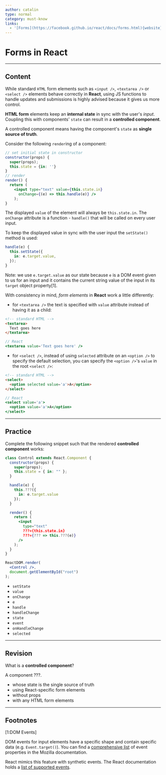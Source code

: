```yaml
---
author: catalin
type: normal
category: must-know
links:
  - '[Forms](https://facebook.github.io/react/docs/forms.html){website}'
---
```


# Forms in React


---

## Content

While standard `HTML` form elements such as `<input />`, `<textarea />` or `<select />` elements behave correctly in **React**, using JS functions to handle updates and submissions is highly advised because it gives us more control.

**HTML form** elements keep an **internal state** in sync with the user's *input*. Coupling this with components' `state` can result in a **controlled component**.

A controlled component means having the component's `state` as **single source of truth**.

Consider the following `render`ing of a component:

```jsx
// set initial state in constructor
constructor(props) {
  super(props);
  this.state = {in: ''}
}
// render
render() {
  return (
    <input type="text" value={this.state.in}
      onChange={(e) => this.handle(e)} />
    );
}
```

The displayed `value` of the element will always be `this.state.in`. The `onChange` attribute is a function - `handle()` that will be called on every user input.

To keep the displayed value in sync with the user input the `setState()` method is used:

```jsx
handle(e) {
  this.setState({
    in: e.target.value,
  });
}
```

Note: we use `e.target.value` as our state because `e` is a DOM event given to us for an input and it contains the current string value of the input in its `target` object property[1].

With consistency in mind, *form elements* in **React** work a little differently:

- for `<textarea />` the text is specified with `value` attribute instead of having it as a child:

```html
<!-- standard HTML -->
<textarea>
  Text goes here
</textarea>
```

```jsx
// React
<textarea value='Text goes here' />
```

- for `<select />`, instead of using `selected` attribute on an `<option />` to specify the default selection, you can specify the `<option />`'s `value` in the root `<select />`:

```html
<!-- standard HTML -->
<select>
  <option selected value='a'>A</option>
</select>
```

```jsx
// React
<select value='a'>
  <option value='a'>A</option>
</select>
```


---

## Practice

Complete the following snippet such that the rendered **controlled component** works:

```jsx
class Control extends React.Component {
  constructor(props) {
    super(props);
    this.state = { in: "" };
  }

  handle(e) {
    this.???({
      in: e.target.value
    });
  }

  render() {
    return (
      <input
        type="text"
        ???={this.state.in}
        ???={??? => this.???(e)}
      />
    );
  }
}

ReactDOM.render(
  <Control />,
  document.getElementById("root")
);
```

- `setState`
- `value`
- `onChange`
- `e`
- `handle`
- `handleChange`
- `state`
- `event`
- `onHandleChange`
- `selected`


---

## Revision

What is a **controlled component**?

A component ???.

- whose state is the single source of truth
- using React-specific form elements
- without props
- with any HTML form elements


---

## Footnotes

[1:DOM Events]

DOM events for input elements have a specific shape and contain specific data (e.g. `Event.target()`). You can find a [comprehensive list](https://developer.mozilla.org/en-US/docs/Web/API/Event) of event properties in the Mozilla documentation.

React mimics this feature with synthetic events. The React documentation holds a [list of supported events](https://reactjs.org/docs/events.html#supported-events).

